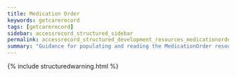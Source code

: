 ```yaml
---
title: Medication Order
keywords: getcarerecord
tags: [getcarerecord]
sidebar: accessrecord_structured_sidebar
permalink: accessrecord_structured_development_resources_medicationorder.html
summary: "Guidance for populating and reading the MedicationOrder resource"
---
```


{% include structuredwarning.html %}
